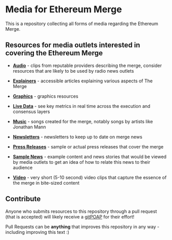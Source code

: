 # Media for Ethereum Merge

This is a repository collecting all forms of media regarding the Ethereum Merge.

## Resources for media outlets interested in covering the Ethereum Merge

* [**Audio**](english/audio) - clips from reputable providers describing the merge, consider resources that are likely to be used by radio news outlets

* [**Explainers**](english/explainers) - accessible articles explaining various aspects of The Merge

* [**Graphics**](english/graphics) - graphics resources

* [**Live Data**](english/data) - see key metrics in real time across the execution and consensus layers

* [**Music**](english/music) - songs created for the merge, notably songs by artists like Jonathan Mann

* [**Newsletters**](english/newsletters) - newsletters to keep up to date on merge news 

* [**Press Releases**](english/press_releases) - sample or actual press releases that cover the merge

* [**Sample News**](english/sample_news) - example content and news stories that would be viewed by media outlets to get an idea of how to relate this news to their audience

* [**Video**](english/video) - very short (5-10 second) video clips that capture the essence of the merge in bite-sized content


## Contribute

Anyone who submits resources to this repository through a pull request (that is accepted) will likely receive a [gitPOAP](https://gitpoap.io) for their effort! 

Pull Requests can be **anything** that improves this repository in any way - including improving this text :)
